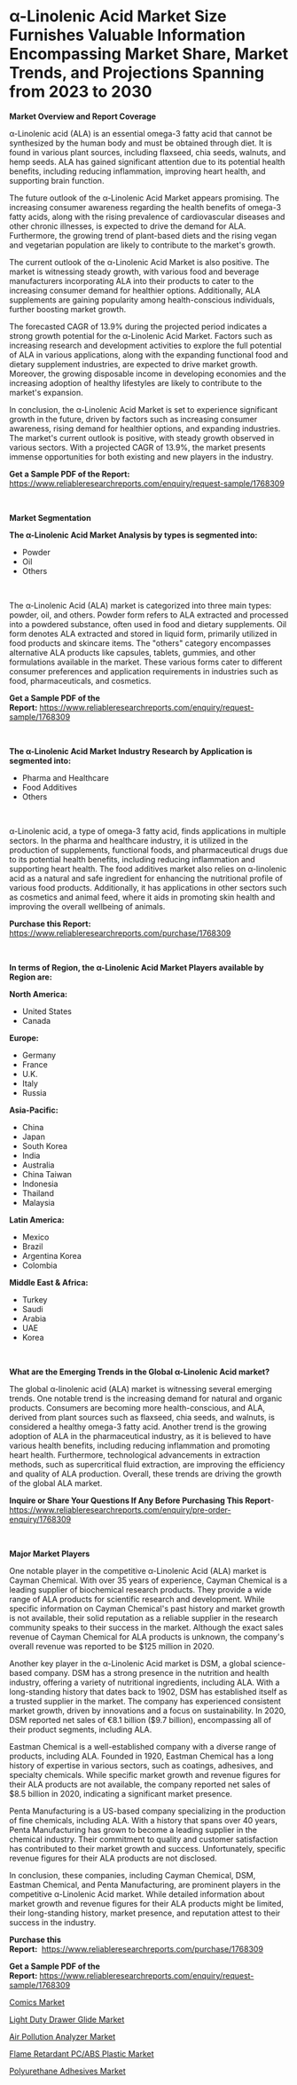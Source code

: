 <p><h1>α-Linolenic Acid Market Size Furnishes Valuable Information Encompassing Market Share, Market Trends, and Projections Spanning from 2023 to 2030</h1></p><p><strong>Market Overview and Report Coverage</strong></p>
<p><p>α-Linolenic acid (ALA) is an essential omega-3 fatty acid that cannot be synthesized by the human body and must be obtained through diet. It is found in various plant sources, including flaxseed, chia seeds, walnuts, and hemp seeds. ALA has gained significant attention due to its potential health benefits, including reducing inflammation, improving heart health, and supporting brain function.</p><p>The future outlook of the α-Linolenic Acid Market appears promising. The increasing consumer awareness regarding the health benefits of omega-3 fatty acids, along with the rising prevalence of cardiovascular diseases and other chronic illnesses, is expected to drive the demand for ALA. Furthermore, the growing trend of plant-based diets and the rising vegan and vegetarian population are likely to contribute to the market's growth.</p><p>The current outlook of the α-Linolenic Acid Market is also positive. The market is witnessing steady growth, with various food and beverage manufacturers incorporating ALA into their products to cater to the increasing consumer demand for healthier options. Additionally, ALA supplements are gaining popularity among health-conscious individuals, further boosting market growth.</p><p>The forecasted CAGR of 13.9% during the projected period indicates a strong growth potential for the α-Linolenic Acid Market. Factors such as increasing research and development activities to explore the full potential of ALA in various applications, along with the expanding functional food and dietary supplement industries, are expected to drive market growth. Moreover, the growing disposable income in developing economies and the increasing adoption of healthy lifestyles are likely to contribute to the market's expansion.</p><p>In conclusion, the α-Linolenic Acid Market is set to experience significant growth in the future, driven by factors such as increasing consumer awareness, rising demand for healthier options, and expanding industries. The market's current outlook is positive, with steady growth observed in various sectors. With a projected CAGR of 13.9%, the market presents immense opportunities for both existing and new players in the industry.</p></p>
<p><strong>Get a Sample PDF of the Report:</strong> <a href="https://www.reliableresearchreports.com/enquiry/request-sample/1768309">https://www.reliableresearchreports.com/enquiry/request-sample/1768309</a></p>
<p>&nbsp;</p>
<p><strong>Market Segmentation</strong></p>
<p><strong>The α-Linolenic Acid Market Analysis by types is segmented into:</strong></p>
<p><ul><li>Powder</li><li>Oil</li><li>Others</li></ul></p>
<p>&nbsp;</p>
<p><p>The α-Linolenic Acid (ALA) market is categorized into three main types: powder, oil, and others. Powder form refers to ALA extracted and processed into a powdered substance, often used in food and dietary supplements. Oil form denotes ALA extracted and stored in liquid form, primarily utilized in food products and skincare items. The "others" category encompasses alternative ALA products like capsules, tablets, gummies, and other formulations available in the market. These various forms cater to different consumer preferences and application requirements in industries such as food, pharmaceuticals, and cosmetics.</p></p>
<p><strong>Get a Sample PDF of the Report:</strong>&nbsp;<a href="https://www.reliableresearchreports.com/enquiry/request-sample/1768309">https://www.reliableresearchreports.com/enquiry/request-sample/1768309</a></p>
<p>&nbsp;</p>
<p><strong>The α-Linolenic Acid Market Industry Research by Application is segmented into:</strong></p>
<p><ul><li>Pharma and Healthcare</li><li>Food Additives</li><li>Others</li></ul></p>
<p>&nbsp;</p>
<p><p>α-Linolenic acid, a type of omega-3 fatty acid, finds applications in multiple sectors. In the pharma and healthcare industry, it is utilized in the production of supplements, functional foods, and pharmaceutical drugs due to its potential health benefits, including reducing inflammation and supporting heart health. The food additives market also relies on α-linolenic acid as a natural and safe ingredient for enhancing the nutritional profile of various food products. Additionally, it has applications in other sectors such as cosmetics and animal feed, where it aids in promoting skin health and improving the overall wellbeing of animals.</p></p>
<p><strong>Purchase this Report:</strong>&nbsp; <a href="https://www.reliableresearchreports.com/purchase/1768309">https://www.reliableresearchreports.com/purchase/1768309</a></p>
<p>&nbsp;</p>
<p><strong>In terms of Region, the α-Linolenic Acid Market Players available by Region are:</strong></p>
<p>
    <p> <strong> North America: </strong>
        <ul>
            <li>United States</li>
            <li>Canada</li>
        </ul>
        </p> 
    <p> <strong> Europe: </strong>
        <ul>
            <li>Germany</li>
            <li>France</li>
            <li>U.K.</li>
            <li>Italy</li>
            <li>Russia</li>
        </ul>
        </p> 
    <p> <strong> Asia-Pacific: </strong>
        <ul>
            <li>China</li>
            <li>Japan</li>
            <li>South Korea</li>
            <li>India</li>
            <li>Australia</li>
            <li>China Taiwan</li>
            <li>Indonesia</li>
            <li>Thailand</li>
            <li>Malaysia</li>
        </ul>
        </p> 
    <p> <strong> Latin America: </strong>
        <ul>
            <li>Mexico</li>
            <li>Brazil</li>
            <li>Argentina Korea</li>
            <li>Colombia</li>
        </ul>
        </p> 
    <p> <strong> Middle East & Africa: </strong>
        <ul>
            <li>Turkey</li>
            <li>Saudi</li>
            <li>Arabia</li>
            <li>UAE</li>
            <li>Korea</li>
        </ul>
    </p>
    </p>
<p>&nbsp;</p>
<p><strong>What are the Emerging Trends in the Global α-Linolenic Acid market?</strong></p>
<p><p>The global α-linolenic acid (ALA) market is witnessing several emerging trends. One notable trend is the increasing demand for natural and organic products. Consumers are becoming more health-conscious, and ALA, derived from plant sources such as flaxseed, chia seeds, and walnuts, is considered a healthy omega-3 fatty acid. Another trend is the growing adoption of ALA in the pharmaceutical industry, as it is believed to have various health benefits, including reducing inflammation and promoting heart health. Furthermore, technological advancements in extraction methods, such as supercritical fluid extraction, are improving the efficiency and quality of ALA production. Overall, these trends are driving the growth of the global ALA market.</p></p>
<p><strong>Inquire or Share Your Questions If Any Before Purchasing This Report</strong>- <a href="https://www.reliableresearchreports.com/enquiry/pre-order-enquiry/1768309">https://www.reliableresearchreports.com/enquiry/pre-order-enquiry/1768309</a></p>
<p>&nbsp;</p>
<p><strong>Major Market Players</strong></p>
<p><p>One notable player in the competitive α-Linolenic Acid (ALA) market is Cayman Chemical. With over 35 years of experience, Cayman Chemical is a leading supplier of biochemical research products. They provide a wide range of ALA products for scientific research and development. While specific information on Cayman Chemical's past history and market growth is not available, their solid reputation as a reliable supplier in the research community speaks to their success in the market. Although the exact sales revenue of Cayman Chemical for ALA products is unknown, the company's overall revenue was reported to be $125 million in 2020.</p><p>Another key player in the α-Linolenic Acid market is DSM, a global science-based company. DSM has a strong presence in the nutrition and health industry, offering a variety of nutritional ingredients, including ALA. With a long-standing history that dates back to 1902, DSM has established itself as a trusted supplier in the market. The company has experienced consistent market growth, driven by innovations and a focus on sustainability. In 2020, DSM reported net sales of €8.1 billion ($9.7 billion), encompassing all of their product segments, including ALA.</p><p>Eastman Chemical is a well-established company with a diverse range of products, including ALA. Founded in 1920, Eastman Chemical has a long history of expertise in various sectors, such as coatings, adhesives, and specialty chemicals. While specific market growth and revenue figures for their ALA products are not available, the company reported net sales of $8.5 billion in 2020, indicating a significant market presence.</p><p>Penta Manufacturing is a US-based company specializing in the production of fine chemicals, including ALA. With a history that spans over 40 years, Penta Manufacturing has grown to become a leading supplier in the chemical industry. Their commitment to quality and customer satisfaction has contributed to their market growth and success. Unfortunately, specific revenue figures for their ALA products are not disclosed.</p><p>In conclusion, these companies, including Cayman Chemical, DSM, Eastman Chemical, and Penta Manufacturing, are prominent players in the competitive α-Linolenic Acid market. While detailed information about market growth and revenue figures for their ALA products might be limited, their long-standing history, market presence, and reputation attest to their success in the industry.</p></p>
<p><strong>Purchase this Report:</strong>&nbsp;&nbsp;<a href="https://www.reliableresearchreports.com/purchase/1768309">https://www.reliableresearchreports.com/purchase/1768309</a></p>
<p></p>
<p><strong>Get a Sample PDF of the Report:</strong>&nbsp;<a href="https://www.reliableresearchreports.com/enquiry/request-sample/1768309">https://www.reliableresearchreports.com/enquiry/request-sample/1768309</a></p>
<p><p><a href="https://www.linkedin.com/pulse/comics-market-size-2023-2030-global-industrial-analysis/">Comics Market</a></p><p><a href="https://www.linkedin.com/pulse/light-duty-drawer-glide-market-research-report-provides/">Light Duty Drawer Glide Market</a></p><p><a href="https://medium.com/@jamesromero59/air-pollution-analyzer-market-comprehensive-assessment-by-type-application-and-geography-7a381bff25e1">Air Pollution Analyzer Market</a></p><p><a href="https://www.linkedin.com/pulse/flame-retardant-pcabs-plastic-market-insights-players-forecast/">Flame Retardant PC/ABS Plastic Market</a></p><p><a href="https://medium.com/@scottford2001/polyurethane-adhesives-market-exploring-market-share-market-trends-and-future-growth-4b059432d2a3">Polyurethane Adhesives Market</a></p></p>